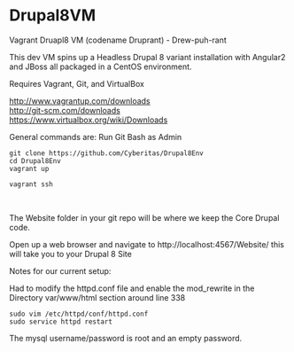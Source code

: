 Drupal8VM
=========

Vagrant Druapl8 VM (codename Druprant) - Drew-puh-rant

This dev VM spins up a Headless Drupal 8 variant installation with Angular2 and JBoss all packaged in a CentOS environment.

Requires Vagrant, Git, and VirtualBox

http://www.vagrantup.com/downloads <br />
http://git-scm.com/downloads <br />
https://www.virtualbox.org/wiki/Downloads <br />

General commands are:
Run Git Bash as Admin
```
git clone https://github.com/Cyberitas/Drupal8Env
cd Drupal8Env 
vagrant up 

vagrant ssh
```
<br />

The Website folder in your git repo will be where we keep the Core Drupal code.

Open up a web browser and navigate to http://localhost:4567/Website/ this will take you to your Drupal 8 Site

Notes for our current setup:

Had to modify the httpd.conf file and enable the mod_rewrite in the Directory var/www/html section around line 338

```
sudo vim /etc/httpd/conf/httpd.conf 
sudo service httpd restart
```

The mysql username/password is root and an empty password.